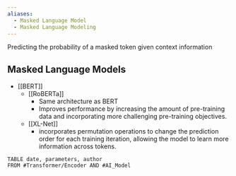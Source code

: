 ```yaml
---
aliases:
  - Masked Language Model
  - Masked Language Modeling
---
```



Predicting the probability of a masked token given context information


## Masked Language Models
- [[BERT]]
	- [[RoBERTa]]
		- Same architecture as BERT
		- Improves performance by increasing the amount of pre-training data and incorporating more challenging pre-training objectives.
	- [[XL-Net]]
		- incorporates permutation operations to change the prediction order for each training iteration, allowing the model to learn more information across tokens.


```dataview
TABLE date, parameters, author
FROM #Transformer/Encoder AND #AI_Model 
```

